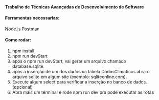 #### Trabalho de Técnicas Avançadas de Desenvolvimento de Software
#### Ferramentas necessarias: 
Node.js
Postman

#### Como rodar:  
1. npm install
2. npm run devStart
3. após o npm run devStart, vai gerar um arquivo chamado database.sqlite.
4. após a inserção de um dos dados na tabela DadosClimaticos abra o arquivo sqlite em algum site (exemplo: sqliteonline.com).
5. Execute algum select para verificar a inserção no banco de dados. (opcional)
6. Abra mais um terminal e rode npm run dev pra pode executar as rotas
